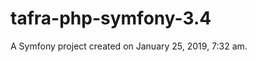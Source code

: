 tafra-php-symfony-3.4
=====================

A Symfony project created on January 25, 2019, 7:32 am.

